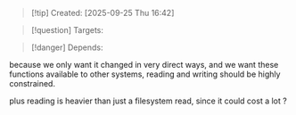 
>[!tip] Created: [2025-09-25 Thu 16:42]

>[!question] Targets: 

>[!danger] Depends: 

because we only want it changed in very direct ways, and we want these functions available to other systems, reading and writing should be highly constrained.

plus reading is heavier than just a filesystem read, since it could cost a lot ?